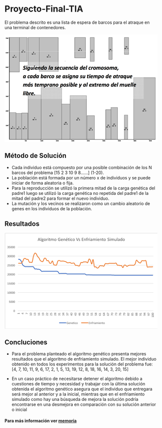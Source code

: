 # Proyecto-Final-TIA

El problema descrito es una lista de espera de barcos para el atraque en una terminal de contenedores.

![Image of problem](https://raw.githubusercontent.com/scorrea92/Proyecto-Final-TIA/master/resources/Imagen%201.png)

## Método de Solución

* Cada individuo está compuesto por una posible combinación de los N barcos del problema [15 2 3 10 9 8……] (1-20). 
* La población está formada por un número x de individuos y se puede iniciar de forma aleatoria o fija.
* Para la reproducción se utilizó la primera mitad de la carga genética del padre1 luego se utilizó la carga genética no repetida del padre1 de la mitad del padre2 para formar el nuevo individuo. 
* La mutación y los vecinos se realizaron como un cambio aleatorio de genes en los individuos de la población.

## Resultados

![comparativa](https://raw.githubusercontent.com/scorrea92/Proyecto-Final-TIA/master/resources/Imagen2.png)

## Concluciones

* Para el problema planteado el algoritmo genético presenta mejores resultados que el algoritmo de enfriamiento simulado. El mejor individuo obtenido en todos los experimentos para la solución del problema fue:
    [4, 7, 10, 11, 9, 6, 17, 2, 1, 5, 13, 19, 12, 8, 18, 16, 14, 3, 20, 15]

* En un caso práctico de necesitarse detener el algoritmo debido a cuestiones de tiempo y necesidad y trabajar con la última solución obtenida el algoritmo genético asegura que el individuo que entregara será mejor al anterior y a la inicial, mientras que en el enfriamiento simulado como hay una búsqueda de mejora la solución podría encontrarse en una desmejora en comparación con su solución anterior o inicial

#### Para más información ver [memoria](https://github.com/scorrea92/Proyecto-Final-TIA/blob/master/resources/MemoriaPFTIA.pdf)